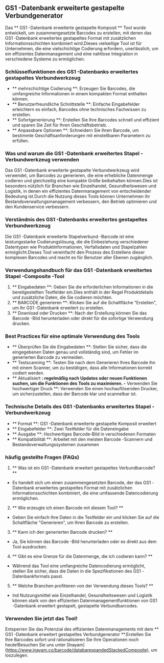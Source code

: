 ## GS1 -Datenbank erweiterte gestapelte Verbundgenerator

Das ** GS1 -Datenbank erweiterte gestapelte Komposit ** Tool wurde entwickelt, um zusammengesetzte Barcodes zu erstellen, mit denen das GS1 -Datenbank erweitertes gestapeltes Format mit zusätzlichen Informationsschichten kombiniert wird.Dieses vielseitige Tool ist für Unternehmen, die eine vielschichtige Codierung erfordern, unerlässlich, um ein effizientes Datenmanagement und eine nahtlose Integration in verschiedene Systeme zu ermöglichen.

### Schlüsselfunktionen des GS1 -Datenbanks erweitertes gestapeltes Verbundwerkzeug

- ** mehrschichtige Codierung **: Erzeugen Sie Barcodes, die umfangreiche Informationen in einem kompakten Format enthalten können.
- ** Benutzerfreundliche Schnittstelle **: Einfache Eingabefelder erleichtern es einfach, Barcodes ohne technisches Fachwissen zu erstellen.
- ** Sofortgenerierung **: Erstellen Sie Ihre Barcodes schnell und effizient und sparen Sie Zeit für Ihren Geschäftsbetrieb.
.
- ** Anpassbare Optionen **: Schneidern Sie Ihren Barcode, um bestimmte Geschäftsanforderungen mit einstellbaren Parametern zu erfüllen.

### Was und warum die GS1 -Datenbank erweitertes Stapel -Verbundwerkzeug verwenden

Das GS1 -Datenbank erweiterte gestapelte Verbundwerkzeug wird verwendet, um Barcodes zu generieren, die eine erhebliche Datenmenge codieren und gleichzeitig eine kompakte Größe beibehalten können.Dies ist besonders nützlich für Branchen wie Einzelhandel, Gesundheitswesen und Logistik, in denen ein effizientes Datenmanagement von entscheidender Bedeutung ist.Durch die Nutzung dieses Tools können Unternehmen ihr Bestandsverwaltungsmanagement verbessern, den Betrieb optimieren und den Kundenservice verbessern.

### Verständnis des GS1 -Datenbanks erweitertes gestapeltes Verbundwerkzeug

Die GS1 -Datenbank erweiterte Stapelverbund -Barcode ist eine leistungsstarke Codierungslösung, die die Einbeziehung verschiedener Datentypen wie Produktinformationen, Verfallsdaten und Stapelzahlen ermöglicht.Dieses Tool vereinfacht den Prozess des Erstellens dieser komplexen Barcodes und macht es für Benutzer aller Ebenen zugänglich.

### Verwendungshandbuch für das GS1 -Datenbank erweitertes Stapel -Composite -Tool

1. ** Eingabedaten **: Geben Sie die erforderlichen Informationen in die bereitgestellten Textfelder ein.Dies enthält in der Regel Produktdetails und zusätzliche Daten, die Sie codieren möchten.
2. ** BARCODE generieren **: Klicken Sie auf die Schaltfläche "Erstellen", um Ihr GS1 -Datenbank erweitert zu erstellen.
3. ** Download oder Drucken **: Nach der Erstellung können Sie das Barcode -Bild herunterladen oder direkt für die sofortige Verwendung drucken.

### Best Practices für eine optimale Verwendung des Tools

- ** Überprüfen Sie die Eingabedaten **: Stellen Sie sicher, dass die eingegebenen Daten genau und vollständig sind, um Fehler im generierten Barcode zu vermeiden.
- ** Testscanning **: Testen Sie nach dem Generieren Ihres Barcode ihn mit einem Scanner, um zu bestätigen, dass alle Informationen korrekt codiert werden.
- ** Aktualisiert **: regelmäßig nach Updates oder neuen Funktionen suchen, um die Funktionen des Tools zu maximieren.
-** Verwenden Sie hochwertiger Druck **: Verwenden Sie einen hochauflösenden Drucker, um sicherzustellen, dass der Barcode klar und scannelbar ist.

### Technische Details des GS1 -Datenbanks erweitertes Stapel -Verbundwerkzeug

- ** Format **: GS1 -Datenbank erweiterte gestapelte Komposit erweitert
- ** Eingabefelder **: Zwei Textfelder für die Dateneingabe
- ** Ausgabe **: Hochwertiges Barcode-Bild in verschiedenen Formaten
- ** Kompatibilität **: Arbeitet mit den meisten Barcode -Scannern und Bestandsverwaltungssystemen zusammen

### häufig gestellte Fragen (FAQs)

1. ** Was ist ein GS1 -Datenbank erweitert gestapeltes Verbundbarcode? **
- Es handelt sich um einen zusammengesetzten Barcode, der das GS1 -Datenbank erweitertes gestapeltes Format mit zusätzlichen Informationsschichten kombiniert, die eine umfassende Datencodierung ermöglichen.

2. ** Wie erzeugte ich einen Barcode mit diesem Tool? **
- Geben Sie einfach Ihre Daten in die Textfelder ein und klicken Sie auf die Schaltfläche "Generieren", um Ihren Barcode zu erstellen.

3. ** Kann ich den generierten Barcode drucken? **
- Ja, Sie können das Barcode -Bild herunterladen oder es direkt aus dem Tool ausdrucken.

4. ** Gibt es eine Grenze für die Datenmenge, die ich codieren kann? **
- Während das Tool eine umfangreiche Datencodierung ermöglicht, stellen Sie sicher, dass die Daten in die Spezifikationen des GS1 -Datenbankformats passt.

5. ** Welche Branchen profitieren von der Verwendung dieses Tools? **
- Ind Nutzungsmittel wie Einzelhandel, Gesundheitswesen und Logistik können stark von den effizienten Datenmanagementfunktionen von GS1 -Datenbank erweitert gestapelt, gestapelte Verbundbarcodes.

### Verwenden Sie jetzt das Tool!

Entsperren Sie das Potenzial des effizienten Datenmanagements mit dem ** GS1 -Datenbank erweitert gestapeltes Verbundgenerator **.Erstellen Sie Ihre Barcodes sofort und rationalisieren Sie Ihre Operationen noch heute!Besuchen Sie uns unter [Inayam] (https://www.inayam.co/barcode/databarexpandedStackedComposite), um loszulegen.
